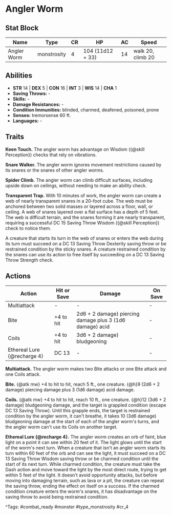 # Angler Worm

## Stat Block

| Name | Type | CR | HP | AC | Speed |
|------|------|----|----|----|-------|
| Angler Worm | monstrosity | 4 | 104 (11d12 + 33) | 14 | walk 20, climb 20 |

## Abilities

- **STR** 14 | **DEX** 5 | **CON** 16 | **INT** 3 | **WIS** 14 | **CHA** 1
- **Saving Throws:** -  
- **Skills:** -  
- **Damage Resistances:** -  
- **Condition Immunities:** blinded, charmed, deafened, poisoned, prone  
- **Senses:** tremorsense 60 ft.  
- **Languages:** -

## Traits

**Keen Touch.** The angler worm has advantage on Wisdom ({@skill Perception}) checks that rely on vibrations.

**Snare Walker.** The angler worm ignores movement restrictions caused by its snares or the snares of other angler worms.

**Spider Climb.** The angler worm can climb difficult surfaces, including upside down on ceilings, without needing to make an ability check.

**Transparent Trap.** With 10 minutes of work, the angler worm can create a web of nearly transparent snares in a 20-foot cube. The web must be anchored between two solid masses or layered across a floor, wall, or ceiling. A web of snares layered over a flat surface has a depth of 5 feet. The web is difficult terrain, and the snares forming it are nearly transparent, requiring a successful DC 15 Saving Throw Wisdom ({@skill Perception}) check to notice them.

A creature that starts its turn in the web of snares or enters the web during its turn must succeed on a DC 13 Saving Throw Dexterity saving throw or be restrained condition by the sticky snares. A creature restrained condition by the snares can use its action to free itself by succeeding on a DC 13 Saving Throw Strength check.


## Actions

| Action | Hit or Save | Damage | On Save |
|--------|--------------|--------|----------|
| Multiattack | - | - | - |
| Bite | +4 to hit | 2d6 + 2 damage) piercing damage plus 3 (1d6 damage) acid | - |
| Coils | +4 to hit | 3d6 + 2 damage) bludgeoning | - |
| Ethereal Lure {@recharge 4} | DC 13 | - | - |

**Multiattack.** The angler worm makes two Bite attacks or one Bite attack and one Coils attack.

**Bite.** {@atk mw} +4 to hit to hit, reach 5 ft., one creature. {@h}9 (2d6 + 2 damage) piercing damage plus 3 (1d6 damage) acid damage.

**Coils.** {@atk mw} +4 to hit to hit, reach 10 ft., one creature. {@h}12 (3d6 + 2 damage) bludgeoning damage, and the target is grappled condition (escape DC 13 Saving Throw). Until this grapple ends, the target is restrained condition by the angler worm, it can't breathe, it takes 10 (3d6 damage) bludgeoning damage at the start of each of the angler worm's turns, and the angler worm can't use its Coils on another target.

**Ethereal Lure {@recharge 4}.** The angler worm creates an orb of faint, blue light on a point it can see within 20 feet of it. The light glows until the start of the worm's next turn. When a creature that isn't an angler worm starts its turn within 60 feet of the orb and can see the light, it must succeed on a DC 13 Saving Throw Wisdom saving throw or be charmed condition until the start of its next turn. While charmed condition, the creature must take the Dash action and move toward the light by the most direct route, trying to get within 5 feet of the light. It doesn't avoid opportunity attacks, but before moving into damaging terrain, such as lava or a pit, the creature can repeat the saving throw, ending the effect on itself on a success. If the charmed condition creature enters the worm's snares, it has disadvantage on the saving throw to avoid being restrained condition.


^Tags: #combat_ready #monster #type_monstrosity #cr_4